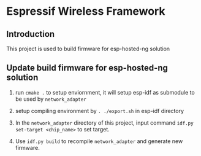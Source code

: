 # Espressif Wireless Framework

## Introduction

This project is used to build firmware for esp-hosted-ng solution

## Update build firmware for esp-hosted-ng solution

1. run `cmake .` to setup enviornment, it will setup esp-idf as submodule to be used by `network_adapter`

2. setup compiling environment by `. ./export.sh` in esp-idf directory

3. In the `network_adapter` directory of this project, input command `idf.py set-target <chip_name>` to set target.

4. Use `idf.py build` to recompile `network_adapter` and generate new firmware.
